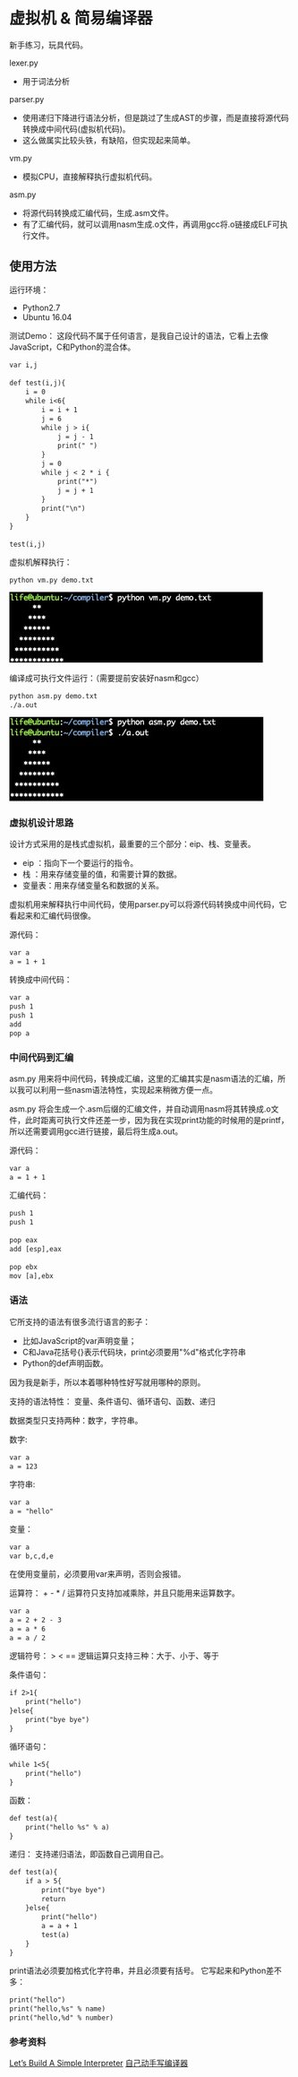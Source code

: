 # 虚拟机 & 简易编译器

新手练习，玩具代码。

lexer.py 
- 用于词法分析

parser.py 
- 使用递归下降进行语法分析，但是跳过了生成AST的步骤，而是直接将源代码转换成中间代码(虚拟机代码)。
- 这么做属实比较头铁，有缺陷，但实现起来简单。

vm.py
- 模拟CPU，直接解释执行虚拟机代码。

asm.py 
- 将源代码转换成汇编代码，生成.asm文件。
- 有了汇编代码，就可以调用nasm生成.o文件，再调用gcc将.o链接成ELF可执行文件。


## 使用方法
运行环境：
- Python2.7
- Ubuntu 16.04


测试Demo： 这段代码不属于任何语言，是我自己设计的语法，它看上去像JavaScript，C和Python的混合体。
```
var i,j

def test(i,j){
    i = 0
    while i<6{
        i = i + 1
        j = 6
        while j > i{
            j = j - 1
            print(" ")
        }
        j = 0
        while j < 2 * i {
            print("*")
            j = j + 1
        }
        print("\n")
    }
}

test(i,j)
```

虚拟机解释执行：
```
python vm.py demo.txt
```

![](/images/vm.jpg)



编译成可执行文件运行：（需要提前安装好nasm和gcc）
```
python asm.py demo.txt
./a.out
```
![](/images/asm.jpg)



### 虚拟机设计思路

设计方式采用的是栈式虚拟机，最重要的三个部分：eip、栈、变量表。
- eip ：指向下一个要运行的指令。
- 栈 ：用来存储变量的值，和需要计算的数据。
- 变量表：用来存储变量名和数据的关系。

虚拟机用来解释执行中间代码，使用parser.py可以将源代码转换成中间代码，它看起来和汇编代码很像。

源代码：
```
var a
a = 1 + 1
```

转换成中间代码：
```
var a
push 1
push 1
add
pop a
```

### 中间代码到汇编

asm.py 用来将中间代码，转换成汇编，这里的汇编其实是nasm语法的汇编，所以我可以利用一些nasm语法特性，实现起来稍微方便一点。

asm.py 将会生成一个.asm后缀的汇编文件，并自动调用nasm将其转换成.o文件，此时距离可执行文件还差一步，因为我在实现print功能的时候用的是printf，所以还需要调用gcc进行链接，最后将生成a.out。

源代码：
```
var a
a = 1 + 1
```
汇编代码：
```
push 1
push 1

pop eax
add [esp],eax

pop ebx
mov [a],ebx
```

### 语法

它所支持的语法有很多流行语言的影子：
- 比如JavaScript的var声明变量；
- C和Java花括号{}表示代码块，print必须要用"%d"格式化字符串
- Python的def声明函数。

因为我是新手，所以本着哪种特性好写就用哪种的原则。

支持的语法特性： 变量、条件语句、循环语句、函数、递归

数据类型只支持两种：数字，字符串。

数字:
```
var a
a = 123
```

字符串:
```
var a
a = "hello"
```

变量：
```
var a
var b,c,d,e
```
在使用变量前，必须要用var来声明，否则会报错。

运算符： + - * /
运算符只支持加减乘除，并且只能用来运算数字。
```
var a
a = 2 + 2 - 3
a = a * 6
a = a / 2
```

逻辑符号： > < == 
逻辑运算只支持三种：大于、小于、等于

条件语句：
```
if 2>1{
    print("hello")
}else{
    print("bye bye")
}
```

循环语句：
```
while 1<5{
    print("hello")
}
```

函数：
```
def test(a){
    print("hello %s" % a)
}
```

递归：
支持递归语法，即函数自己调用自己。
```
def test(a){
    if a > 5{
        print("bye bye")
        return
    }else{
        print("hello")
        a = a + 1
        test(a)  
    }
}
```

print语法必须要加格式化字符串，并且必须要有括号。
它写起来和Python差不多：
```
print("hello")
print("hello,%s" % name)
print("hello,%d" % number)
```

### 参考资料

[Let’s Build A Simple Interpreter](https://ruslanspivak.com/lsbasi-part1/)
[自己动手写编译器](https://pandolia.net/tinyc/ch3_Pcode_syntax_a.html)
